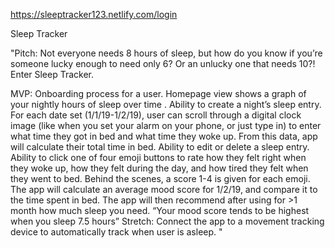 https://sleeptracker123.netlify.com/login

Sleep Tracker

"Pitch:
Not everyone needs 8 hours of sleep, but how do you know if you’re someone lucky enough to need only 6? Or an unlucky one that needs 10?! Enter Sleep Tracker.

MVP: 
Onboarding process for a user. 
Homepage view shows a graph of your nightly hours of sleep over time .
Ability to create a night’s sleep entry. For each date set (1/1/19-1/2/19), user can scroll through a digital clock image (like when you set your alarm on your phone, or just type in) to enter what time they got in bed and what time they woke up. From this data, app will calculate their total time in bed.
Ability to edit or delete a sleep entry.
Ability to click one of four emoji buttons to rate how they felt right when they woke up, how they felt during the day, and how tired they felt when they went to bed. Behind the scenes, a score 1-4 is given for each emoji. The app will calculate an average mood score for 1/2/19, and compare it to the time spent in bed. The app will then recommend after using for >1 month how much sleep you need.  “Your mood score tends to be highest when you sleep 7.5 hours”
Stretch: Connect the app to a movement tracking device to automatically track when user is asleep. 
"